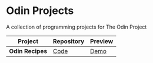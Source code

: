 # Odin Projects
A collection of programming projects for The Odin Project

| Project                 | Repository                                                                   |  Preview                                                       |
| ----------------------- | ---------------------------------------------------------------------------- | ------------------------------------------------------------------ |
| **Odin Recipes**         | [Code](https://github.com/iDawggo/odin-projects/tree/main/odin-recipes)  | [Demo](https://idawggo.github.io/odin-projects/odin-recipes/)  |